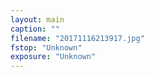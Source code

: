 ```yaml
---
layout: main
caption: ""
filename: "20171116213917.jpg"
fstop: "Unknown"
exposure: "Unknown"
---
```

